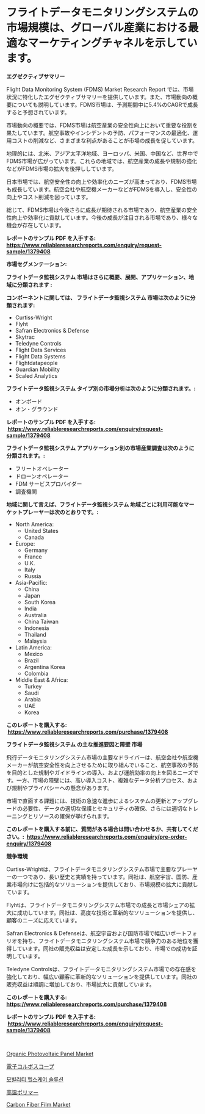 <p><h1>フライトデータモニタリングシステムの市場規模は、グローバル産業における最適なマーケティングチャネルを示しています。</h1></p><p><strong>エグゼクティブサマリー</strong></p>
<p><p>Flight Data Monitoring System (FDMS) Market Research Report では、市場状況に特化したエグゼクティブサマリーを提供しています。また、市場動向の概要についても説明しています。FDMS市場は、予測期間中に5.4%のCAGRで成長すると予想されています。</p><p>市場動向の概要では、FDMS市場は航空産業の安全性向上において重要な役割を果たしています。航空事故やインシデントの予防、パフォーマンスの最適化、運用コストの削減など、さまざまな利点があることが市場の成長を促しています。</p><p>地理的には、北米、アジア太平洋地域、ヨーロッパ、米国、中国など、世界中でFDMS市場が広がっています。これらの地域では、航空産業の成長や規制の強化などがFDMS市場の拡大を後押ししています。</p><p>日本市場では、航空安全性の向上や効率化のニーズが高まっており、FDMS市場も成長しています。航空会社や航空機メーカーなどがFDMSを導入し、安全性の向上やコスト削減を図っています。</p><p>総じて、FDMS市場は今後さらに成長が期待される市場であり、航空産業の安全性向上や効率化に貢献しています。今後の成長が注目される市場であり、様々な機会が存在しています。</p></p>
<p><strong>レポートのサンプル PDF を入手する: <a href="https://www.reliableresearchreports.com/enquiry/request-sample/1379408">https://www.reliableresearchreports.com/enquiry/request-sample/1379408</a></strong></p>
<p><strong>市場セグメンテーション:</strong></p>
<p><strong> フライトデータ監視システム 市場はさらに概要、展開、アプリケーション、地域に分類されます :</strong></p>
<p><strong>コンポーネントに関しては、 フライトデータ監視システム 市場は次のように分類されます: &nbsp;</strong></p>
<p><ul><li>Curtiss-Wright</li><li>Flyht</li><li>Safran Electronics & Defense</li><li>Skytrac</li><li>Teledyne Controls</li><li>Flight Data Services</li><li>Flight Data Systems</li><li>Flightdatapeople</li><li>Guardian Mobility</li><li>Scaled Analytics</li></ul></p>
<p><strong> フライトデータ監視システム タイプ別の市場分析は次のように分類されます。:</strong></p>
<p><ul><li>オンボード</li><li>オン・グラウンド</li></ul></p>
<p><strong>レポートのサンプル PDF を入手する: &nbsp;<a href="https://www.reliableresearchreports.com/enquiry/request-sample/1379408">https://www.reliableresearchreports.com/enquiry/request-sample/1379408</a></strong></p>
<p><strong> フライトデータ監視システム アプリケーション別の市場産業調査は次のように分類されます。:</strong></p>
<p><ul><li>フリートオペレーター</li><li>ドローンオペレーター</li><li>FDM サービスプロバイダー</li><li>調査機関</li></ul></p>
<p><strong>地域に関して言えば、フライトデータ監視システム 地域ごとに利用可能なマーケットプレーヤーは次のとおりです。:</strong></p>
<p><ul>
    <li>
        North America:
        <ul>
            <li>United States</li>
            <li>Canada</li>
        </ul>
    </li>
    <li>
        Europe:
        <ul>
            <li>Germany</li>
            <li>France</li>
            <li>U.K.</li>
            <li>Italy</li>
            <li>Russia</li>
        </ul>
    </li>
    <li>
        Asia-Pacific:
        <ul>
            <li>China</li>
            <li>Japan</li>
            <li>South Korea</li>
            <li>India</li>
            <li>Australia</li>
            <li>China Taiwan</li>
            <li>Indonesia</li>
            <li>Thailand</li>
            <li>Malaysia</li>
        </ul>
    </li>
    <li>
        Latin America:
        <ul>
            <li>Mexico</li>
            <li>Brazil</li>
            <li>Argentina Korea</li>
            <li>Colombia</li>
        </ul>
    </li>
    <li>
        Middle East & Africa:
        <ul>
            <li>Turkey</li>
            <li>Saudi</li>
            <li>Arabia</li>
            <li>UAE</li>
            <li>Korea</li>
        </ul>
    </li>
    </ul></p>
<p><strong>このレポートを購入する: &nbsp;<a href="https://www.reliableresearchreports.com/purchase/1379408">https://www.reliableresearchreports.com/purchase/1379408</a></strong></p>
<p><strong>フライトデータ監視システム の主な推進要因と障壁 市場</strong></p>
<p><p>飛行データモニタリングシステム市場の主要なドライバーは、航空会社や航空機メーカーが航空安全性を向上させるために取り組んでいること、航空事故の予防を目的とした規制やガイドラインの導入、および運航効率の向上を図るニーズです。一方、市場の障壁には、高い導入コスト、複雑なデータ分析プロセス、および規制やプライバシーへの懸念があります。</p><p>市場で直面する課題には、技術の急速な進歩によるシステムの更新とアップグレードの必要性、データの適切な保護とセキュリティの確保、さらには適切なトレーニングとリソースの確保が挙げられます。</p></p>
<p><strong>このレポートを購入する前に、質問がある場合は問い合わせるか、共有してください。:&nbsp; <a href="https://www.reliableresearchreports.com/enquiry/pre-order-enquiry/1379408">https://www.reliableresearchreports.com/enquiry/pre-order-enquiry/1379408</a></strong></p>
<p><strong>競争環境</strong></p>
<p><p>Curtiss-Wrightは、フライトデータモニタリングシステム市場で主要なプレーヤーの一つであり、長い歴史と実績を持っています。同社は、航空宇宙、国防、産業市場向けに包括的なソリューションを提供しており、市場規模の拡大に貢献しています。</p><p>Flyhtは、フライトデータモニタリングシステム市場での成長と市場シェアの拡大に成功しています。同社は、高度な技術と革新的なソリューションを提供し、顧客のニーズに応えています。</p><p>Safran Electronics & Defenseは、航空宇宙および国防市場で幅広いポートフォリオを持ち、フライトデータモニタリングシステム市場で競争力のある地位を獲得しています。同社の販売収益は安定した成長を示しており、市場での成功を証明しています。</p><p>Teledyne Controlsは、フライトデータモニタリングシステム市場での存在感を強化しており、幅広い顧客に革新的なソリューションを提供しています。同社の販売収益は順調に増加しており、市場拡大に貢献しています。</p></p>
<p><strong>このレポートを購入する: &nbsp; <a href="https://www.reliableresearchreports.com/purchase/1379408">https://www.reliableresearchreports.com/purchase/1379408</a></strong></p>
<p><strong>レポートのサンプル PDF を入手する: &nbsp;<a href="https://www.reliableresearchreports.com/enquiry/request-sample/1379408">https://www.reliableresearchreports.com/enquiry/request-sample/1379408</a></strong><strong></strong></p>
<p>&nbsp;</p>
<p><p><a href="https://issuu.com/reportprime-2/docs/organic-photovoltaic-panel-market-size-2030.pptx">Organic Photovoltaic Panel Market</a></p><p><a href="https://github.com/cnnriuez22368/Market-Research-Report-List-1/blob/main/3386214186576.md">電子コルポスコープ</a></p><p><a href="https://github.com/crfsywufhm81415/Market-Research-Report-List-1/blob/main/6439149186540.md">모빌리티 헬스케어 솔루션</a></p><p><a href="https://github.com/zekaoe592392/Market-Research-Report-List-1/blob/main/8530331186575.md">高温ポリマー</a></p><p><a href="https://issuu.com/reportprime-2/docs/carbon-fiber-film-market-size-2030.pptx">Carbon Fiber Film Market</a></p></p>